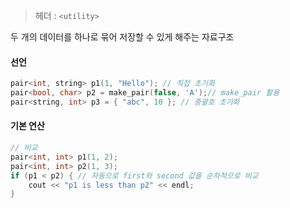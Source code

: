 > 헤더 : `<utility>`

두 개의 데이터를 하나로 묶어 저장할 수 있게 해주는 자료구조


#### 선언
```cpp title:"페어 선언"
pair<int, string> p1(1, "Hello"); // 직접 초기화
pair<bool, char> p2 = make_pair(false, 'A');// make_pair 활용
pair<string, int> p3 = { "abc", 10 }; // 중괄호 초기화
```

#### 기본 연산
```cpp title:"페어 기본 연산"
// 비교
pair<int, int> p1(1, 2); 
pair<int, int> p2(1, 3); 
if (p1 < p2) { // 자동으로 first와 second 값을 순차적으로 비교
	cout << "p1 is less than p2" << endl; 
}



```


